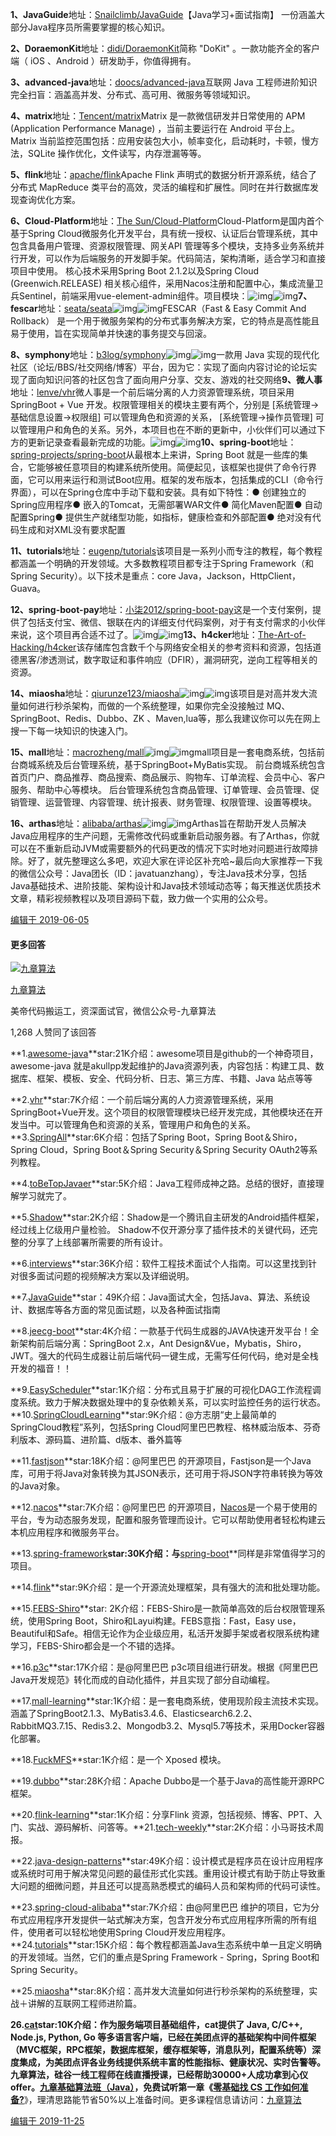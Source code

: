 

**1、JavaGuide**地址：[Snailclimb/JavaGuide](https://link.zhihu.com/?target=https%3A//github.com/Snailclimb/JavaGuide)【Java学习+面试指南】 一份涵盖大部分Java程序员所需要掌握的核心知识。

**2、DoraemonKit**地址：[didi/DoraemonKit](https://link.zhihu.com/?target=https%3A//github.com/didi/DoraemonKit)简称 "DoKit" 。一款功能齐全的客户端（ iOS 、Android ）研发助手，你值得拥有。

**3、advanced-java**地址：[doocs/advanced-java](https://link.zhihu.com/?target=https%3A//github.com/doocs/advanced-java)互联网 Java 工程师进阶知识完全扫盲：涵盖高并发、分布式、高可用、微服务等领域知识。

**4、matrix**地址：[Tencent/matrix](https://link.zhihu.com/?target=https%3A//github.com/Tencent/matrix)Matrix 是一款微信研发并日常使用的 APM (Application Performance Manage) ，当前主要运行在 Android 平台上。Matrix 当前监控范围包括：应用安装包大小，帧率变化，启动耗时，卡顿，慢方法，SQLite 操作优化，文件读写，内存泄漏等等。

**5、flink**地址：[apache/flink](https://link.zhihu.com/?target=https%3A//github.com/apache/flink)Apache Flink 声明式的数据分析开源系统，结合了分布式 MapReduce 类平台的高效，灵活的编程和扩展性。同时在并行数据库发现查询优化方案。

**6、Cloud-Platform**地址：[The Sun/Cloud-Platform](https://link.zhihu.com/?target=https%3A//gitee.com/geek_qi/cloud-platform)Cloud-Platform是国内首个基于Spring Cloud微服务化开发平台，具有统一授权、认证后台管理系统，其中包含具备用户管理、资源权限管理、网关API 管理等多个模块，支持多业务系统并行开发，可以作为后端服务的开发脚手架。代码简洁，架构清晰，适合学习和直接项目中使用。 核心技术采用Spring Boot 2.1.2以及Spring Cloud (Greenwich.RELEASE) 相关核心组件，采用Nacos注册和配置中心，集成流量卫兵Sentinel，前端采用vue-element-admin组件。项目模块：![img](https://pic3.zhimg.com/50/v2-3c0bf746ff89d5937ec1d0e147424a30_hd.jpg)![img](https://pic3.zhimg.com/80/v2-3c0bf746ff89d5937ec1d0e147424a30_720w.jpg)**7、fescar**地址：[seata/seata](https://link.zhihu.com/?target=https%3A//github.com/seata/seata)![img](https://pic1.zhimg.com/50/v2-19936710df2e85b69712bc9aaca0bb54_hd.jpg)![img](https://pic1.zhimg.com/80/v2-19936710df2e85b69712bc9aaca0bb54_720w.jpg)FESCAR（Fast & Easy Commit And Rollback） 是一个用于微服务架构的分布式事务解决方案，它的特点是高性能且易于使用，旨在实现简单并快速的事务提交与回滚。

**8、symphony**地址：[b3log/symphony](https://link.zhihu.com/?target=https%3A//github.com/b3log/symphony)![img](https://pic2.zhimg.com/50/v2-5097bcffb61b3255e195a0f07495364e_hd.jpg)![img](https://pic2.zhimg.com/80/v2-5097bcffb61b3255e195a0f07495364e_720w.jpg)一款用 Java 实现的现代化社区（论坛/BBS/社交网络/博客）平台，因为它：实现了面向内容讨论的论坛实现了面向知识问答的社区包含了面向用户分享、交友、游戏的社交网络**9、微人事**地址：[lenve/vhr](https://link.zhihu.com/?target=https%3A//github.com/lenve/vhr)微人事是一个前后端分离的人力资源管理系统，项目采用 SpringBoot + Vue 开发。权限管理相关的模块主要有两个，分别是 [系统管理->基础信息设置->权限组] 可以管理角色和资源的关系， [系统管理->操作员管理] 可以管理用户和角色的关系。另外，本项目也在不断的更新中，小伙伴们可以通过下方的更新记录查看最新完成的功能。![img](https://pic4.zhimg.com/50/v2-2ff08da3424c5d3c2394b79636e86843_hd.jpg)![img](https://pic4.zhimg.com/80/v2-2ff08da3424c5d3c2394b79636e86843_720w.jpg)**10、spring-boot**地址：[spring-projects/spring-boot](https://link.zhihu.com/?target=https%3A//github.com/spring-projects/spring-boot)从最根本上来讲，Spring Boot 就是一些库的集合，它能够被任意项目的构建系统所使用。简便起见，该框架也提供了命令行界面，它可以用来运行和测试Boot应用。框架的发布版本，包括集成的CLI（命令行界面），可以在Spring仓库中手动下载和安装。具有如下特性：● 创建独立的Spring应用程序● 嵌入的Tomcat，无需部署WAR文件● 简化Maven配置● 自动配置Spring● 提供生产就绪型功能，如指标，健康检查和外部配置● 绝对没有代码生成和对XML没有要求配置

**11、tutorials**地址：[eugenp/tutorials](https://link.zhihu.com/?target=https%3A//github.com/eugenp/tutorials)该项目是一系列小而专注的教程，每个教程都涵盖一个明确的开发领域。大多数教程项目都专注于Spring Framework（和Spring Security）。以下技术是重点：core Java，Jackson，HttpClient，Guava。

**12、spring-boot-pay**地址：[小柒2012/spring-boot-pay](https://link.zhihu.com/?target=https%3A//gitee.com/52itstyle/spring-boot-pay)这是一个支付案例，提供了包括支付宝、微信、银联在内的详细支付代码案例，对于有支付需求的小伙伴来说，这个项目再合适不过了。![img](https://pic2.zhimg.com/50/v2-f2025d0afefb0528211713b0dbf12103_hd.jpg)![img](https://pic2.zhimg.com/80/v2-f2025d0afefb0528211713b0dbf12103_720w.jpg)**13、h4cker**地址：[The-Art-of-Hacking/h4cker](https://link.zhihu.com/?target=https%3A//github.com/The-Art-of-Hacking/h4cker)该存储库包含数千个与网络安全相关的参考资料和资源，包括道德黑客/渗透测试，数字取证和事件响应（DFIR），漏洞研究，逆向工程等相关的资源。

**14、miaosha**地址：[qiurunze123/miaosha](https://link.zhihu.com/?target=https%3A//github.com/qiurunze123/miaosha)![img](https://pic3.zhimg.com/50/v2-fa5ba9c7ff07c9ceba5c87e632473eb8_hd.jpg)![img](https://pic3.zhimg.com/80/v2-fa5ba9c7ff07c9ceba5c87e632473eb8_720w.jpg)该项目是对高并发大流量如何进行秒杀架构，而做的一个系统整理，如果你完全没接触过 MQ、SpringBoot、Redis、Dubbo、ZK 、Maven,lua等，那么我建议你可以先在网上搜一下每一块知识的快速入门。

**15、mall**地址：[macrozheng/mall](https://link.zhihu.com/?target=https%3A//github.com/macrozheng/mall)![img](https://pic4.zhimg.com/50/v2-e5ea7eaf51dd9d866aac6ae8b22727ef_hd.jpg)![img](https://pic4.zhimg.com/80/v2-e5ea7eaf51dd9d866aac6ae8b22727ef_720w.jpg)mall项目是一套电商系统，包括前台商城系统及后台管理系统，基于SpringBoot+MyBatis实现。 前台商城系统包含首页门户、商品推荐、商品搜索、商品展示、购物车、订单流程、会员中心、客户服务、帮助中心等模块。 后台管理系统包含商品管理、订单管理、会员管理、促销管理、运营管理、内容管理、统计报表、财务管理、权限管理、设置等模块。

**16、arthas**地址：[alibaba/arthas](https://link.zhihu.com/?target=https%3A//github.com/alibaba/arthas)![img](https://pic2.zhimg.com/50/v2-550251a0f9116dec7d14196d43ee8e06_hd.jpg)![img](https://pic2.zhimg.com/80/v2-550251a0f9116dec7d14196d43ee8e06_720w.jpg)Arthas旨在帮助开发人员解决Java应用程序的生产问题，无需修改代码或重新启动服务器。有了Arthas，你就可以在不重新启动JVM或需要额外的代码更改的情况下实时地对问题进行故障排除。好了，就先整理这么多吧，欢迎大家在评论区补充哈~最后向大家推荐一下我的微信公众号：Java团长（ID：javatuanzhang），专注Java技术分享，包括Java基础技术、进阶技能、架构设计和Java技术领域动态等；每天推送优质技术文章，精彩视频教程以及项目源码下载，致力做一个实用的公众号。

[编辑于 2019-06-05](http://www.zhihu.com/question/31215862/answer/703859609)



#### 更多回答

[![九章算法](https://pic2.zhimg.com/26bd9bde846f0777ecef6f095f6dc1a1_xs.jpg)](http://www.zhihu.com/people/crackinterview)

[九章算法](http://www.zhihu.com/people/crackinterview)

美帝代码搬运工，资深面试官，微信公众号-九章算法

1,268 人赞同了该回答

**1.[awesome-java](https://link.zhihu.com/?target=https%3A//github.com/akullpp/awesome-java)**star:21K介绍：awesome项目是github的一个神奇项目，awesome-java 就是akullpp发起维护的Java资源列表，内容包括：构建工具、数据库、框架、模板、安全、代码分析、日志、第三方库、书籍、Java 站点等等

**2.[vhr](https://link.zhihu.com/?target=https%3A//github.com/lenve/vhr)**star:7K介绍：一个前后端分离的人力资源管理系统，采用SpringBoot+Vue开发。这个项目的权限管理模块已经开发完成，其他模块还在开发当中。可以管理角色和资源的关系，管理用户和角色的关系。**3.[SpringAll](https://link.zhihu.com/?target=https%3A//github.com/wuyouzhuguli/SpringAll)**star:6K介绍：包括了Spring Boot，Spring Boot＆Shiro，Spring Cloud，Spring Boot＆Spring Security＆Spring Security OAuth2等系列教程。

**4.[toBeTopJavaer](https://link.zhihu.com/?target=https%3A//github.com/hollischuang/toBeTopJavaer)**star:5K介绍：Java工程师成神之路。总结的很好，直接理解学习就完了。

**5.[Shadow](https://link.zhihu.com/?target=https%3A//github.com/Tencent/Shadow)**star:2K介绍：Shadow是一个腾讯自主研发的Android插件框架，经过线上亿级用户量检验。 Shadow不仅开源分享了插件技术的关键代码，还完整的分享了上线部署所需要的所有设计。

**6.[interviews](https://link.zhihu.com/?target=https%3A//github.com/kdn251/interviews)**star:36K介绍：软件工程技术面试个人指南。可以这里找到针对很多面试问题的视频解决方案以及详细说明。

**7.[JavaGuide](https://link.zhihu.com/?target=https%3A//github.com/Snailclimb/JavaGuide)**star：49K介绍：Java面试大全，包括Java、算法、系统设计、数据库等各方面的常见面试题，以及各种面试指南

**8.[jeecg-boot](https://link.zhihu.com/?target=https%3A//github.com/zhangdaiscott/jeecg-boot)**star:4K介绍：一款基于代码生成器的JAVA快速开发平台！全新架构前后端分离：SpringBoot 2.x，Ant Design&Vue，Mybatis，Shiro，JWT。强大的代码生成器让前后端代码一键生成，无需写任何代码，绝对是全栈开发的福音！！

**9.[EasyScheduler](https://link.zhihu.com/?target=https%3A//github.com/analysys/EasyScheduler)**star:1K介绍：分布式且易于扩展的可视化DAG工作流程调度系统。致力于解决数据处理中的复杂依赖关系，可以实时监控任务的运行状态。**10.[SpringCloudLearning](https://link.zhihu.com/?target=https%3A//github.com/forezp/SpringCloudLearning)**star:9K介绍：@方志朋“史上最简单的SpringCloud教程”系列，包括Spring Cloud阿里巴巴教程、格林威治版本、芬奇利版本、源码篇、进阶篇、d版本、番外篇等 

**11.[fastjson](https://link.zhihu.com/?target=https%3A//github.com/alibaba/fastjson)**star:18K介绍：@阿里巴巴 的开源项目，Fastjson是一个Java库，可用于将Java对象转换为其JSON表示，还可用于将JSON字符串转换为等效的Java对象。

**12.[nacos](https://link.zhihu.com/?target=https%3A//github.com/alibaba/nacos)**star:7K介绍：@阿里巴巴 的开源项目，[Nacos](https://link.zhihu.com/?target=http%3A//nacos.io/)是一个易于使用的平台，专为动态服务发现，配置和服务管理而设计。它可以帮助使用者轻松构建云本机应用程序和微服务平台。

**13.[spring-framework](https://link.zhihu.com/?target=https%3A//github.com/spring-projects/spring-framework)**star:30K介绍：与**[spring-boot](https://link.zhihu.com/?target=https%3A//github.com/spring-projects/spring-boot)**同样是非常值得学习的项目。

**14.[flink](https://link.zhihu.com/?target=https%3A//github.com/apache/flink)**star:9K介绍：是一个开源流处理框架，具有强大的流和批处理功能。

**15.[FEBS-Shiro](https://link.zhihu.com/?target=https%3A//github.com/wuyouzhuguli/FEBS-Shiro)**star: 2K介绍：FEBS-Shiro是一款简单高效的后台权限管理系统，使用Spring Boot，Shiro和Layui构建。FEBS意指：Fast，Easy use，Beautiful和Safe。相信无论作为企业级应用，私活开发脚手架或者权限系统构建学习，FEBS-Shiro都会是一个不错的选择。

**16.[p3c](https://link.zhihu.com/?target=https%3A//github.com/alibaba/p3c)**star:17K介绍：是@阿里巴巴 p3c项目组进行研发。根据《阿里巴巴Java开发规范》转化而成的自动化插件，并且实现了部分自动编程。

**17.[mall-learning](https://link.zhihu.com/?target=https%3A//github.com/macrozheng/mall-learning)**star:1K介绍：是一套电商系统，使用现阶段主流技术实现。 涵盖了SpringBoot2.1.3、MyBatis3.4.6、Elasticsearch6.2.2、RabbitMQ3.7.15、Redis3.2、Mongodb3.2、Mysql5.7等技术，采用Docker容器化部署。

**18.[FuckMFS](https://link.zhihu.com/?target=https%3A//github.com/HiedaNaKan/FuckMFS)**star:1K介绍：是一个 Xposed 模块。

**19.[dubbo](https://link.zhihu.com/?target=https%3A//github.com/apache/dubbo)**star:28K介绍：Apache Dubbo是一个基于Java的高性能开源RPC框架。

**20.[flink-learning](https://link.zhihu.com/?target=https%3A//github.com/zhisheng17/flink-learning)**star:1K介绍：分享Flink 资源，包括视频、博客、PPT、入门、实战、源码解析、问答等。**21.[tech-weekly](https://link.zhihu.com/?target=https%3A//github.com/mercyblitz/tech-weekly)**star:2K介绍：小马哥技术周报。

**22.[java-design-patterns](https://link.zhihu.com/?target=https%3A//github.com/iluwatar/java-design-patterns)**star:49K介绍：设计模式是程序员在设计应用程序或系统时可用于解决常见问题的最佳形式化实践。重用设计模式有助于防止导致重大问题的细微问题，并且还可以提高熟悉模式的编码人员和架构师的代码可读性。

**23.[spring-cloud-alibaba](https://link.zhihu.com/?target=https%3A//github.com/alibaba/spring-cloud-alibaba)**star:7K介绍：由@阿里巴巴 维护的项目，它为分布式应用程序开发提供一站式解决方案，包含开发分布式应用程序所需的所有组件，使用者可以轻松地使用Spring Cloud开发应用程序。**24.[tutorials](https://link.zhihu.com/?target=https%3A//github.com/eugenp/tutorials)**star:15K介绍：每个教程都涵盖Java生态系统中单一且定义明确的开发领域。当然，它们的重点是Spring Framework - Spring，Spring Boot和Spring Security。

**25.[miaosha](https://link.zhihu.com/?target=https%3A//github.com/qiurunze123/miaosha)**star:8K介绍：高并发大流量如何进行秒杀架构的系统整理，实战＋讲解的互联网工程师进阶篇。

**26.[cat](https://link.zhihu.com/?target=https%3A//github.com/dianping/cat)**star:10K介绍：作为服务端项目基础组件，cat提供了 Java, C/C++, Node.js, Python, Go 等多语言客户端，已经在美团点评的基础架构中间件框架（MVC框架，RPC框架，数据库框架，缓存框架等，消息队列，配置系统等）深度集成，为美团点评各业务线提供系统丰富的性能指标、健康状况、实时告警等。九章算法，硅谷一线工程师在线直播授课，已经帮助30000+人成功拿到心仪offer。[九章基础算法班（Java）](https://link.zhihu.com/?target=https%3A//www.jiuzhang.com/course/23/%3Futm_source%3Dsc-zhihuanswer-my1125)，免费试听第一章《**[零基础找 CS 工作如何准备?](https://link.zhihu.com/?target=https%3A//www.jiuzhang.com/course/23/%3Futm_source%3Dsc-zhihuanswe1125r-my)**》，理清思路能节省50%以上准备时间。更多课程信息请访问：[九章算法](https://link.zhihu.com/?target=https%3A//www.jiuzhang.com/%3Fsource%3Dzhihuanswer)

[编辑于 2019-11-25](http://www.zhihu.com/question/31215862/answer/761811571)

